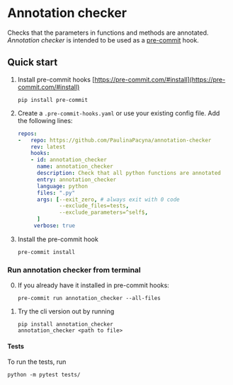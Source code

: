 # Annotation checker 
Checks that the parameters in functions and methods are annotated. _Annotation checker_ is intended to be used as a [pre-commit](https://pre-commit.com/) hook.

## Quick start
1. Install pre-commit hooks [https://pre-commit.com/#install](https://pre-commit.com/#install)
   ```shell
   pip install pre-commit
   ```

2. Create a `.pre-commit-hooks.yaml` or use your existing config file. Add the following lines:
   ```yaml
   repos:
   -   repo: https://github.com/PaulinaPacyna/annotation-checker
       rev: latest
       hooks:
       - id: annotation_checker
         name: annotation_checker
         description: Check that all python functions are annotated
         entry: annotation_checker
         language: python
         files: ".py"
         args: [--exit_zero, # always exit with 0 code
                --exclude_files=tests, 
                --exclude_parameters=^self$,
         ]
        verbose: true
   ```
3. Install the pre-commit hook
   ```
   pre-commit install
   ```

### Run annotation checker from terminal
0. If you already have it installed in pre-commit hooks:
   ```
   pre-commit run annotation_checker --all-files
   ```
1. Try the cli version out by running
   ```shell
   pip install annotation_checker
   annotation_checker <path to file>
   ```
#### Tests
To run the tests, run 
```shell script
python -m pytest tests/
```